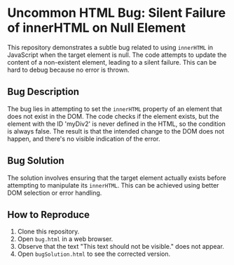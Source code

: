 # Uncommon HTML Bug: Silent Failure of innerHTML on Null Element

This repository demonstrates a subtle bug related to using `innerHTML` in JavaScript when the target element is null. The code attempts to update the content of a non-existent element, leading to a silent failure. This can be hard to debug because no error is thrown.

## Bug Description
The bug lies in attempting to set the `innerHTML` property of an element that does not exist in the DOM.  The code checks if the element exists, but the element with the ID 'myDiv2' is never defined in the HTML, so the condition is always false.  The result is that the intended change to the DOM does not happen, and there's no visible indication of the error.

## Bug Solution
The solution involves ensuring that the target element actually exists before attempting to manipulate its `innerHTML`.  This can be achieved using better DOM selection or error handling.

## How to Reproduce
1. Clone this repository.
2. Open `bug.html` in a web browser.
3. Observe that the text "This text should not be visible." does not appear.
4. Open `bugSolution.html` to see the corrected version.
